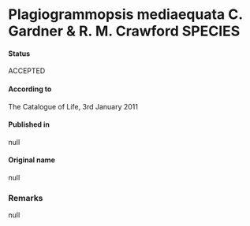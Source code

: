 Plagiogrammopsis mediaequata C. Gardner & R. M. Crawford SPECIES
=======

#### Status
ACCEPTED

#### According to
The Catalogue of Life, 3rd January 2011

#### Published in
null

#### Original name
null

### Remarks
null